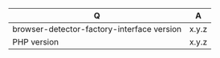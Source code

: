 | Q                        | A
| -------------------------| ---------------
| browser-detector-factory-interface version | x.y.z
| PHP version              | x.y.z


<!--
- Please fill in this template according to your issue.
- Please keep the table shown above at the top of your issue.
- Please post code as text (using proper markup). Do not post screenshots of code.
- Replace this comment by the description of your issue.
-->
